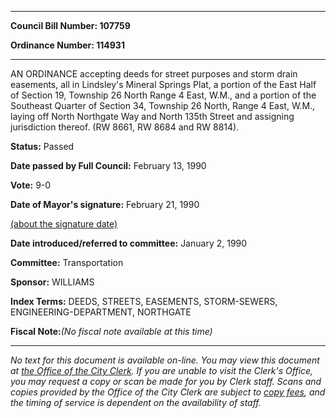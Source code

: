 

********

**Council Bill Number: 107759**
   
**Ordinance Number: 114931**
********

 AN ORDINANCE accepting deeds for street purposes and storm drain easements, all in Lindsley's Mineral Springs Plat, a portion of the East Half of Section 19, Township 26 North Range 4 East, W.M., and a portion of the Southeast Quarter of Section 34, Township 26 North, Range 4 East, W.M., laying off North Northgate Way and North 135th Street and assigning jurisdiction thereof. (RW 8661, RW 8684 and RW 8814).

**Status:** Passed
   
**Date passed by Full Council:** February 13, 1990
   
**Vote:** 9-0
   
**Date of Mayor's signature:** February 21, 1990
   
[(about the signature date)](/~public/approvaldate.htm)
   
   
   
**Date introduced/referred to committee:** January 2, 1990
   
**Committee:** Transportation
   
**Sponsor:** WILLIAMS
   
   
**Index Terms:** DEEDS, STREETS, EASEMENTS, STORM-SEWERS, ENGINEERING-DEPARTMENT, NORTHGATE

**Fiscal Note:**_(No fiscal note available at this time)_
********

_No text for this document is available on-line. You may view this document at [the Office of the City Clerk](http://www.seattle.gov/leg/clerk/contactUs.htm). If you are unable to visit the Clerk's Office, you may request a copy or scan be made for you by Clerk staff. Scans and copies provided by the Office of the City Clerk are subject to [copy fees](http://clerk.seattle.gov/~public/clerkfees.htm), and the timing of service is dependent on the availability of staff._


